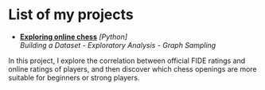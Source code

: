 # List of my projects

- **[Exploring online chess](data-science-projects/chess-data-analysis.md)** *[Python]*  
*Building a Dataset - Exploratory Analysis - Graph Sampling*

In this project, I explore the correlation between official FIDE ratings and online ratings of players, and then discover which chess openings are more suitable for beginners or strong players.
